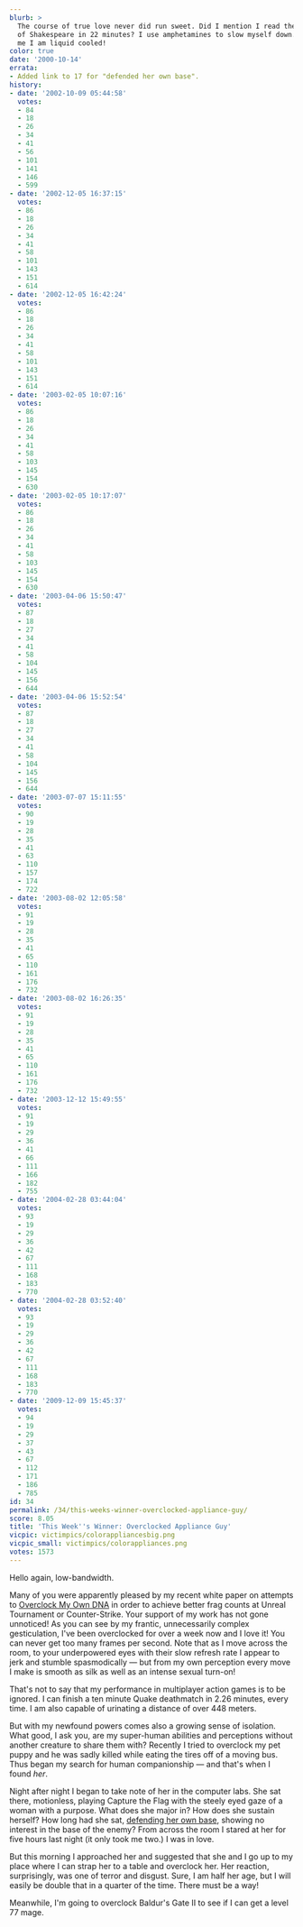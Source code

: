 ```yaml
---
blurb: >
  The course of true love never did run sweet. Did I mention I read the complete works
  of Shakespeare in 22 minutes? I use amphetamines to slow myself down. Lucky for
  me I am liquid cooled!
color: true
date: '2000-10-14'
errata:
- Added link to 17 for "defended her own base".
history:
- date: '2002-10-09 05:44:58'
  votes:
  - 84
  - 18
  - 26
  - 34
  - 41
  - 56
  - 101
  - 141
  - 146
  - 599
- date: '2002-12-05 16:37:15'
  votes:
  - 86
  - 18
  - 26
  - 34
  - 41
  - 58
  - 101
  - 143
  - 151
  - 614
- date: '2002-12-05 16:42:24'
  votes:
  - 86
  - 18
  - 26
  - 34
  - 41
  - 58
  - 101
  - 143
  - 151
  - 614
- date: '2003-02-05 10:07:16'
  votes:
  - 86
  - 18
  - 26
  - 34
  - 41
  - 58
  - 103
  - 145
  - 154
  - 630
- date: '2003-02-05 10:17:07'
  votes:
  - 86
  - 18
  - 26
  - 34
  - 41
  - 58
  - 103
  - 145
  - 154
  - 630
- date: '2003-04-06 15:50:47'
  votes:
  - 87
  - 18
  - 27
  - 34
  - 41
  - 58
  - 104
  - 145
  - 156
  - 644
- date: '2003-04-06 15:52:54'
  votes:
  - 87
  - 18
  - 27
  - 34
  - 41
  - 58
  - 104
  - 145
  - 156
  - 644
- date: '2003-07-07 15:11:55'
  votes:
  - 90
  - 19
  - 28
  - 35
  - 41
  - 63
  - 110
  - 157
  - 174
  - 722
- date: '2003-08-02 12:05:58'
  votes:
  - 91
  - 19
  - 28
  - 35
  - 41
  - 65
  - 110
  - 161
  - 176
  - 732
- date: '2003-08-02 16:26:35'
  votes:
  - 91
  - 19
  - 28
  - 35
  - 41
  - 65
  - 110
  - 161
  - 176
  - 732
- date: '2003-12-12 15:49:55'
  votes:
  - 91
  - 19
  - 29
  - 36
  - 41
  - 66
  - 111
  - 166
  - 182
  - 755
- date: '2004-02-28 03:44:04'
  votes:
  - 93
  - 19
  - 29
  - 36
  - 42
  - 67
  - 111
  - 168
  - 183
  - 770
- date: '2004-02-28 03:52:40'
  votes:
  - 93
  - 19
  - 29
  - 36
  - 42
  - 67
  - 111
  - 168
  - 183
  - 770
- date: '2009-12-09 15:45:37'
  votes:
  - 94
  - 19
  - 29
  - 37
  - 43
  - 67
  - 112
  - 171
  - 186
  - 785
id: 34
permalink: /34/this-weeks-winner-overclocked-appliance-guy/
score: 8.05
title: 'This Week''s Winner: Overclocked Appliance Guy'
vicpic: victimpics/colorappliancesbig.png
vicpic_small: victimpics/colorappliances.png
votes: 1573
---
```


Hello again, low-bandwidth.

Many of you were apparently pleased by my recent white paper on attempts
to [Overclock My Own DNA](@/victim/13.md) in order to achieve better
frag counts at Unreal Tournament or Counter-Strike. Your support of my
work has not gone unnoticed! As you can see by my frantic, unnecessarily
complex gesticulation, I've been overclocked for over a week now and I
love it! You can never get too many frames per second. Note that as I
move across the room, to your underpowered eyes with their slow refresh
rate I appear to jerk and stumble spasmodically — but from my own
perception every move I make is smooth as silk as well as an intense
sexual turn-on!

That's not to say that my performance in multiplayer action games is to
be ignored. I can finish a ten minute Quake deathmatch in 2.26 minutes,
every time. I am also capable of urinating a distance of over 448
meters.

But with my newfound powers comes also a growing sense of isolation.
What good, I ask you, are my super-human abilities and perceptions
without another creature to share them with? Recently I tried to
overclock my pet puppy and he was sadly killed while eating the tires
off of a moving bus. Thus began my search for human companionship — and
that's when I found *her*.

Night after night I began to take note of her in the computer labs. She
sat there, motionless, playing Capture the Flag with the steely eyed
gaze of a woman with a purpose. What does she major in? How does she
sustain herself? How long had she sat, [defending her own
base](@/victim/17.md), showing no interest in the base of the enemy?
From across the room I stared at her for five hours last night (it only
took me two.) I was in love.

But this morning I approached her and suggested that she and I go up to
my place where I can strap her to a table and overclock her. Her
reaction, surprisingly, was one of terror and disgust. Sure, I am half
her age, but I will easily be double that in a quarter of the time.
There must be a way!

Meanwhile, I'm going to overclock Baldur's Gate II to see if I can get a
level 77 mage.